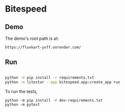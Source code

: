 # Bitespeed

## Demo

The demo's root path is at:

`https://fluxkart-yxff.onrender.com/`

## Run

```bash

python -m pip install -r requirements.txt
python -m litestar --app bitespeed.app:create_app run
```

To run the tests,

```
python -m pip install -r dev-requirements.txt
python -m pytest
```
